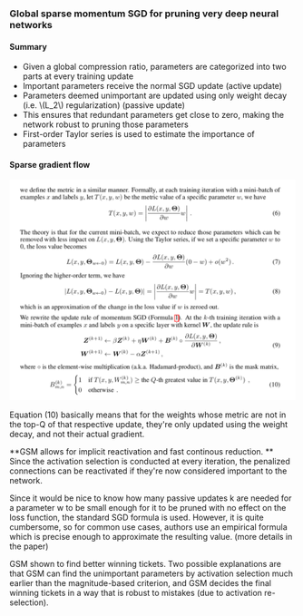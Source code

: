 ### Global sparse momentum SGD for pruning very deep neural networks

#### Summary
- Given a global compression ratio, parameters are categorized into two parts at every training update
- Important parameters receive the normal SGD update (active update)
- Parameters deemed unimportant are updated using only weight decay (i.e. \\(L_2\\) regularization) (passive update)
- This ensures that redundant parameters get close to zero, making the network robust to pruning those parameters
- First-order Taylor series is used to estimate the importance of parameters

#### Sparse gradient flow
![](./figs/Global_Sparse_Momentum/derivation.png) 

Equation (10) basically means that for the weights whose metric are not in the top-Q of that respective update, they're only updated using the weight decay, and not their actual gradient.

**GSM allows for implicit reactivation and fast continous reduction. ** Since the activation selection is conducted at every iteration, the penalized connections can be reactivated if they're now considered important to the network. 

Since it would be nice to know how many passive updates k are needed for a parameter w to be small enough for it to be pruned with no effect on the loss function, the standard SGD formula is used. However, it is quite cumbersome, so for common use cases, authors use an empirical formula which is precise enough to approximate the resulting value. (more details in the paper)

GSM shown to find better winning tickets. Two possible explanations are that GSM can find the unimportant parameters by activation selection much earlier than the magnitude-based criterion, and GSM decides the final winning tickets in a way that is robust to mistakes (due to activation re-selection). 
